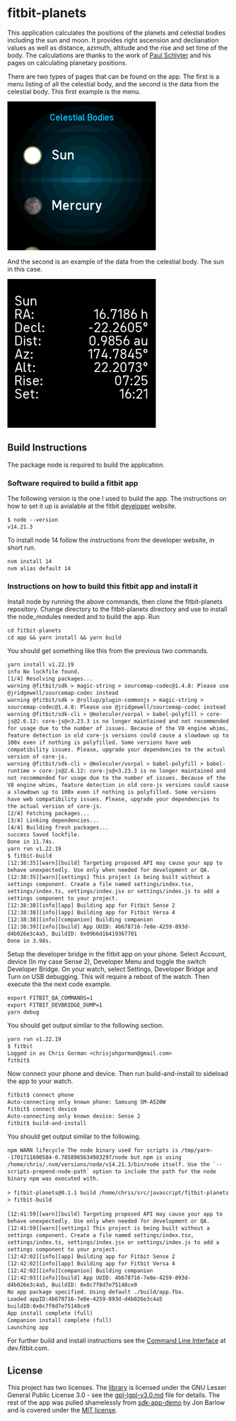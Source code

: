 # fitbit-planets
This application calculates the positions of the planets and celestial bodies including the sun and moon.  It provides right ascension and declianation values as well as distance, azimuth, altitude and the rise and set time of the body.  The calculations are thanks to the work of [Paul Schlyter](http://stjarnhimlen.se/english.html) and his pages on calculating planetary positions.

There are two types of pages that can be found on the app.  The first is a menu listing of all the celestial body, and the second is the data from the celestial body.  This first example is the menu.

![Screenshot](screenshots/screenshot2.png)

And the second is an example of the data from the celestial body.  The sun in this case.

![Screenshot](screenshots/screenshot1.png)

## Build Instructions
The package node is required to build the application.

### Software required to build a fitbit app

The following version is the one I used to build the app.  The instructions on how to set it up is avialable at the fitbit [developer](https://dev.fitbit.com/getting-started/) website.

```
$ node --version
v14.21.3
```

To install node 14 follow the instructions from the developer website, in short run.

```
nvm install 14
nvm alias default 14
```

### Instructions on how to build this fitbit app and install it
Install node  by running the above commands, then clone the fitbit-planets repository.  Change directory to the fitbit-planets directory and use to install the node_modules needed and to build the app.  Run

```
cd fitbit-planets
cd app && yarn install && yarn build
```
You should get something like this from the previous two commands.
```
yarn install v1.22.19
info No lockfile found.
[1/4] Resolving packages...
warning @fitbit/sdk > magic-string > sourcemap-codec@1.4.8: Please use @jridgewell/sourcemap-codec instead
warning @fitbit/sdk > @rollup/plugin-commonjs > magic-string > sourcemap-codec@1.4.8: Please use @jridgewell/sourcemap-codec instead
warning @fitbit/sdk-cli > @moleculer/vorpal > babel-polyfill > core-js@2.6.12: core-js@<3.23.3 is no longer maintained and not recommended for usage due to the number of issues. Because of the V8 engine whims, feature detection in old core-js versions could cause a slowdown up to 100x even if nothing is polyfilled. Some versions have web compatibility issues. Please, upgrade your dependencies to the actual version of core-js.
warning @fitbit/sdk-cli > @moleculer/vorpal > babel-polyfill > babel-runtime > core-js@2.6.12: core-js@<3.23.3 is no longer maintained and not recommended for usage due to the number of issues. Because of the V8 engine whims, feature detection in old core-js versions could cause a slowdown up to 100x even if nothing is polyfilled. Some versions have web compatibility issues. Please, upgrade your dependencies to the actual version of core-js.
[2/4] Fetching packages...
[3/4] Linking dependencies...
[4/4] Building fresh packages...
success Saved lockfile.
Done in 11.74s.
yarn run v1.22.19
$ fitbit-build
[12:38:35][warn][build] Targeting proposed API may cause your app to behave unexpectedly. Use only when needed for development or QA.
[12:38:35][warn][settings] This project is being built without a settings component. Create a file named settings/index.tsx, settings/index.ts, settings/index.jsx or settings/index.js to add a settings component to your project.
[12:38:38][info][app] Building app for Fitbit Sense 2
[12:38:38][info][app] Building app for Fitbit Versa 4
[12:38:38][info][companion] Building companion
[12:38:39][info][build] App UUID: 4b678716-7e8e-4259-893d-d4b026e3c4a5, BuildID: 0x09b6d1b419367701
Done in 3.98s.
```
Setup the developer bridge in the fitbit app on your phone.  Select Account, device (In my case Sense 2), Developer Menu and toggle the switch Developer Bridge.  On your watch, select Settings, Developer Bridge and Turn on USB debugging.  This will require a reboot of the watch.  Then execute the the next code example.
```
export FITBIT_QA_COMMANDS=1
export FITBIT_DEVBRIDGE_DUMP=1
yarn debug
```
You should get output similar to the following section.
```
yarn run v1.22.19
$ fitbit
Logged in as Chris Gorman <chrisjohgorman@gmail.com>
fitbit$
```
Now connect your phone and device.  Then run build-and-install to sideload the app to your watch.
```
fitbit$ connect phone
Auto-connecting only known phone: Samsung SM-A520W
fitbit$ connect device
Auto-connecting only known device: Sense 2
fitbit$ build-and-install
```
You should get output similar to the following.
```
npm WARN lifecycle The node binary used for scripts is /tmp/yarn--1701711600584-0.7858965634983297/node but npm is using /home/chris/.nvm/versions/node/v14.21.3/bin/node itself. Use the `--scripts-prepend-node-path` option to include the path for the node binary npm was executed with.

> fitbit-planets@0.1.1 build /home/chris/src/javascript/fitbit-planets
> fitbit-build

[12:41:59][warn][build] Targeting proposed API may cause your app to behave unexpectedly. Use only when needed for development or QA.
[12:41:59][warn][settings] This project is being built without a settings component. Create a file named settings/index.tsx, settings/index.ts, settings/index.jsx or settings/index.js to add a settings component to your project.
[12:42:02][info][app] Building app for Fitbit Sense 2
[12:42:02][info][app] Building app for Fitbit Versa 4
[12:42:02][info][companion] Building companion
[12:42:03][info][build] App UUID: 4b678716-7e8e-4259-893d-d4b026e3c4a5, BuildID: 0x0c7f8d7e75148ce9
No app package specified. Using default ./build/app.fba.
Loaded appID:4b678716-7e8e-4259-893d-d4b026e3c4a5 buildID:0x0c7f8d7e75148ce9
App install complete (full)
Companion install complete (full)
Launching app
```

For further build and install instructions see the [Command Line Interface](https://dev.fitbit.com/build/guides/command-line-interface/) at dev.fitbit.com.

## License

This project has two licenses.  The [library](common/planetCoordinates.js) is licensed under the GNU Lesser General Public License 3.0 - see the [gpl-lgpl-v3.0.md](gnu-lgpl-v3.0.md) file for details.  The rest of the app was pulled shamelessly from [sdk-app-demo](https://github.com/Fitbit/sdk-app-demo) by Jon Barlow and is covered under the [MIT license](mit.md).
